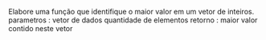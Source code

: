 Elabore uma função que identifique o maior valor em um vetor de inteiros.
parametros : vetor de dados
	        quantidade de elementos
retorno :      maior valor contido neste vetor
